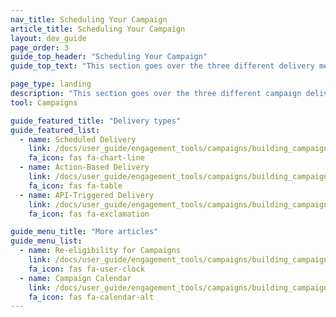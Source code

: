 ```yaml
---
nav_title: Scheduling Your Campaign
article_title: Scheduling Your Campaign
layout: dev_guide
page_order: 3
guide_top_header: "Scheduling Your Campaign"
guide_top_text: "This section goes over the three different delivery methods Braze offers (Scheduled Delivery, Action-Based Delivery, and API-triggered Delivery) and how to set them up and use them. In combination with these articles, we also recommend you check out our <a href='https://learning.braze.com/campaign-setup-delivery-targeting-conversions'>Campaign Setup</a> Braze Learning course.<br><br>Choosing how your campaign gets delivered is crucial in developing an effective campaign. Thankfully, with Braze you have fine-tuned control over when and how your campaigns get sent. <br><br>Every savvy marketer knows that timing is key, which is why Braze provides multiple scheduling options that will empower you to reach users at precisely the right time. Ample flexibility, however, may cause uncertainty over which type of schedule fits best with your campaign's goals. To help you get the most of Braze, we've curated these handy articles that review your scheduling options, best practices, and use cases."

page_type: landing
description: "This section goes over the three different campaign delivery methods (Scheduled Delivery, Action-based Deliver, and API-triggered Delivery) and how to set up and use them."
tool: Campaigns

guide_featured_title: "Delivery types"
guide_featured_list:
  - name: Scheduled Delivery
    link: /docs/user_guide/engagement_tools/campaigns/building_campaigns/delivery_types/scheduled_delivery/
    fa_icon: fas fa-chart-line
  - name: Action-Based Delivery
    link: /docs/user_guide/engagement_tools/campaigns/building_campaigns/delivery_types/triggered_delivery/
    fa_icon: fas fa-table
  - name: API-Triggered Delivery
    link: /docs/user_guide/engagement_tools/campaigns/building_campaigns/delivery_types/api_triggered_delivery/
    fa_icon: fas fa-exclamation

guide_menu_title: "More articles"
guide_menu_list:
  - name: Re-eligibility for Campaigns
    link: /docs/user_guide/engagement_tools/campaigns/building_campaigns/delivery_types/reeligibility/
    fa_icon: fas fa-user-clock
  - name: Campaign Calendar
    link: /docs/user_guide/engagement_tools/campaigns/building_campaigns/delivery_types/campaign_calendar/
    fa_icon: fas fa-calendar-alt
---
```



